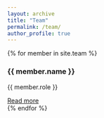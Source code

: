 ```yaml
---
layout: archive
title: "Team"
permalink: /team/
author_profile: true
---
```


{% for member in site.team %}
  <div class="team-member">
    <h3>{{ member.name }}</h3>
    <p>{{ member.role }}</p>
    <a href="{{ member.url }}">Read more</a>
  </div>
{% endfor %}
